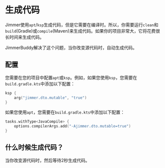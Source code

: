 # 生成代码

Jimmer使用`apt`/`ksp`生成代码，但是它需要在编译时。所以，你需要运行`clean`和`build`(Gradle)或`compile`(Maven)来生成代码。如果你的项目非常大，它将花费很长时间来生成代码。

JimmerBuddy解决了这个问题，当你改变源代码时，自动生成代码。

## 配置

您需要在您的项目中配置`apt`或`ksp`。例如，如果您使用`ksp`，您需要在`build.gradle.kts`中添加以下配置：

```kts
ksp {
    arg("jimmer.dto.mutable", "true")
}
```

如果您使用`apt`，您需要在`build.gradle.kts`中添加以下配置：

```kts
tasks.withType<JavaCompile> {
    options.compilerArgs.add("-Ajimmer.dto.mutable=true")
}
```

## 什么时候生成代码？

当你改变源代码时，然后等待2秒生成代码。